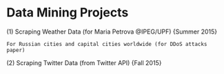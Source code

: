 # Data Mining Projects
 
(1) Scraping Weather Data (for Maria Petrova @IPEG/UPF) {Summer 2015}

    For Russian cities and capital cities worldwide (for DDoS attacks paper)

(2) Scraping Twitter Data (from Twitter API) {Fall 2015}


